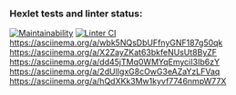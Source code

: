 ### Hexlet tests and linter status:
[![Maintainability](https://api.codeclimate.com/v1/badges/a99a88d28ad37a79dbf6/maintainability)](https://codeclimate.com/github/codeclimate/codeclimate/maintainability)
[![Linter CI](https://github.com/HunterGan/frontend-project-lvl1/actions/workflows/LinterR.yml/badge.svg)](https://github.com/HunterGan/frontend-project-lvl1/actions/workflows/LinterR.yml)
https://asciinema.org/a/wbk5NQsDbUFfnyGNF187g50qk
https://asciinema.org/a/X2ZayZKat63bkfeNUsUt8ByZF
https://asciinema.org/a/dd45jTMq0WMYqEmyciI3Ib6zY
https://asciinema.org/a/2dUlIgxG8cOwG3eAZaYzLFVaq
https://asciinema.org/a/hQdXKk3Mw1kyvf7746nmpW77X

